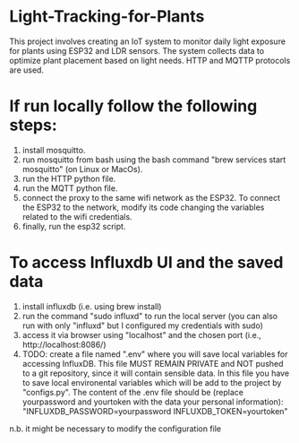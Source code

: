 # Light-Tracking-for-Plants
This project involves creating an IoT system to monitor daily light exposure for plants using ESP32 and LDR sensors. The system collects data to optimize plant placement based on light needs. HTTP and MQTTP protocols are used.

# If run locally follow the following steps:
1) install mosquitto.
2) run mosquitto from bash using the bash command "brew services start mosquitto" (on Linux or MacOs).
3) run the HTTP python file.
4) run the MQTT python file.
5) connect the proxy to the same wifi network as the ESP32. To connect the ESP32 to the network, modify its code changing the variables related to the wifi credentials.
6) finally, run the esp32 script.

# To access Influxdb UI and the saved data 
1) install influxdb (i.e. using brew install)
2) run the command "sudo influxd" to run the local server (you can also run with only "influxd" but I configured my credentials with sudo)
3) access it via browser using "localhost" and the chosen port (i.e., http://localhost:8086/)
4) TODO: create a file named ".env" where you will save local variables for accessing InfluxDB. This file MUST REMAIN PRIVATE and NOT pushed to a git repository, since it will contain sensible data. In this file you have to save local environental variables which will be add to the project by "configs.py".
The content of the .env file should be (replace yourpassword and yourtoken with the data your personal information):
"INFLUXDB_PASSWORD=yourpassword
INFLUXDB_TOKEN=yourtoken"

n.b. it might be necessary to modify the configuration file